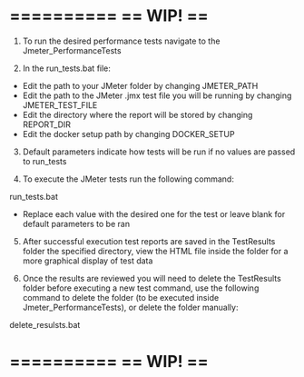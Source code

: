==========
== WIP! ==
==========

1. To run the desired performance tests navigate to the Jmeter_PerformanceTests

2. In the run_tests.bat file:
- Edit the path to your JMeter folder by changing JMETER_PATH 
- Edit the path to the JMeter .jmx test file you will be running by changing JMETER_TEST_FILE
- Edit the directory where the report will be stored by changing REPORT_DIR
- Edit the docker setup path by changing DOCKER_SETUP

3. Default parameters indicate how tests will be run if no values are passed to run_tests

4. To execute the JMeter tests run the following command:

run_tests.bat <THREADS> <RAMP> <LOOPS> <DURATION>

- Replace each value with the desired one for the test or leave blank for default parameters to be ran

5. After successful execution test reports are saved in the TestResults folder the specified directory, view the HTML file inside the folder for a more graphical display of test data

6. Once the results are reviewed you will need to delete the TestResults folder before executing a new test command, use the following command to delete the folder (to be executed inside Jmeter_PerformanceTests), or delete the folder manually:

delete_resulsts.bat

==========
== WIP! ==
==========